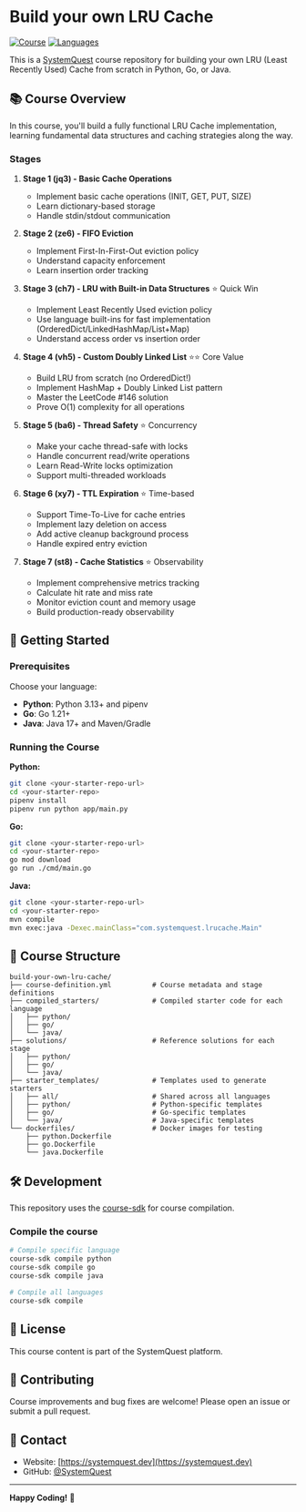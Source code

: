 # Build your own LRU Cache

[![Course](https://img.shields.io/badge/SystemQuest-Course-blue)](https://systemquest.io)
[![Languages](https://img.shields.io/badge/Languages-Python%20%7C%20Go%20%7C%20Java-green)]()

This is a [SystemQuest](https://systemquest.io) course repository for building your own LRU (Least Recently Used) Cache from scratch in Python, Go, or Java.

## 📚 Course Overview

In this course, you'll build a fully functional LRU Cache implementation, learning fundamental data structures and caching strategies along the way.

### Stages

1. **Stage 1 (jq3) - Basic Cache Operations** 
   - Implement basic cache operations (INIT, GET, PUT, SIZE)
   - Learn dictionary-based storage
   - Handle stdin/stdout communication

2. **Stage 2 (ze6) - FIFO Eviction**
   - Implement First-In-First-Out eviction policy
   - Understand capacity enforcement
   - Learn insertion order tracking

3. **Stage 3 (ch7) - LRU with Built-in Data Structures** ⭐ Quick Win
   - Implement Least Recently Used eviction policy
   - Use language built-ins for fast implementation (OrderedDict/LinkedHashMap/List+Map)
   - Understand access order vs insertion order

4. **Stage 4 (vh5) - Custom Doubly Linked List** ⭐⭐ Core Value
   - Build LRU from scratch (no OrderedDict!)
   - Implement HashMap + Doubly Linked List pattern
   - Master the LeetCode #146 solution
   - Prove O(1) complexity for all operations

5. **Stage 5 (ba6) - Thread Safety** ⭐ Concurrency
   - Make your cache thread-safe with locks
   - Handle concurrent read/write operations
   - Learn Read-Write locks optimization
   - Support multi-threaded workloads

6. **Stage 6 (xy7) - TTL Expiration** ⭐ Time-based
   - Support Time-To-Live for cache entries
   - Implement lazy deletion on access
   - Add active cleanup background process
   - Handle expired entry eviction

7. **Stage 7 (st8) - Cache Statistics** ⭐ Observability
   - Implement comprehensive metrics tracking
   - Calculate hit rate and miss rate
   - Monitor eviction count and memory usage
   - Build production-ready observability

## 🚀 Getting Started

### Prerequisites

Choose your language:

- **Python**: Python 3.13+ and pipenv
- **Go**: Go 1.21+ 
- **Java**: Java 17+ and Maven/Gradle

### Running the Course

**Python:**
```bash
git clone <your-starter-repo-url>
cd <your-starter-repo>
pipenv install
pipenv run python app/main.py
```

**Go:**
```bash
git clone <your-starter-repo-url>
cd <your-starter-repo>
go mod download
go run ./cmd/main.go
```

**Java:**
```bash
git clone <your-starter-repo-url>
cd <your-starter-repo>
mvn compile
mvn exec:java -Dexec.mainClass="com.systemquest.lrucache.Main"
```

## 📖 Course Structure

```
build-your-own-lru-cache/
├── course-definition.yml          # Course metadata and stage definitions
├── compiled_starters/             # Compiled starter code for each language
│   ├── python/
│   ├── go/
│   └── java/
├── solutions/                     # Reference solutions for each stage
│   ├── python/
│   ├── go/
│   └── java/
├── starter_templates/             # Templates used to generate starters
│   ├── all/                       # Shared across all languages
│   ├── python/                    # Python-specific templates
│   ├── go/                        # Go-specific templates
│   └── java/                      # Java-specific templates
└── dockerfiles/                   # Docker images for testing
    ├── python.Dockerfile
    ├── go.Dockerfile
    └── java.Dockerfile
```

## 🛠️ Development

This repository uses the [course-sdk](https://github.com/SystemQuest/course-sdk-go) for course compilation.

### Compile the course

```bash
# Compile specific language
course-sdk compile python
course-sdk compile go
course-sdk compile java

# Compile all languages
course-sdk compile
```

## 📝 License

This course content is part of the SystemQuest platform.

## 🤝 Contributing

Course improvements and bug fixes are welcome! Please open an issue or submit a pull request.

## 📧 Contact

- Website: [https://systemquest.dev](https://systemquest.dev)
- GitHub: [@SystemQuest](https://github.com/SystemQuest)

---

**Happy Coding!** 🎉

